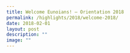 ```yaml
---
title: Welcome Eunoians! – Orientation 2018
permalink: /highlights/2018/welcome-2018/
date: 2018-02-01
layout: post
description: ""
image: ""
---
```

